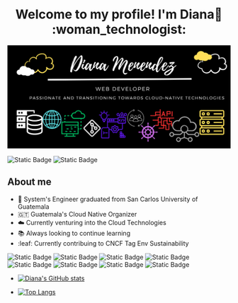 <div align="center">
    <h1 align="center">Welcome to my profile! I'm Diana👋 :woman_technologist:</h1>
</div>

<img src="banner.png" alt="Banner" width="100%" height="75%"/>

![Static Badge](https://img.shields.io/badge/Twitter-black?logo=x&logoColor=lightblue&color=black&link=https%3A%2F%2Ftwitter.com%2FDianmz__)
![Static Badge](https://img.shields.io/badge/Linkedin-blue?logo=linkedin&logoColor=lightblue&link=www.linkedin.com%2Fin%2Fdcmc2297)


## About me
- :memo: System's Engineer graduated from San Carlos University of Guatemala 
- :guatemala: Guatemala's Cloud Native Organizer 
- :cloud: Currently venturing into the Cloud Technologies
- :books: Always looking to continue learning
- :leaf: Currently contribuing to CNCF Tag Env Sustainability

![Static Badge](https://img.shields.io/badge/Github-black?logo=github)
![Static Badge](https://img.shields.io/badge/Gitlab-black?logo=gitlab)
![Static Badge](https://img.shields.io/badge/Kubernetes-black?logo=kubernetes)
![Static Badge](https://img.shields.io/badge/JavaScript-black?logo=javascript)
![Static Badge](https://img.shields.io/badge/.NET-black?logo=dotnet)
![Static Badge](https://img.shields.io/badge/ArgoCD-black?logo=argo)
![Static Badge](https://img.shields.io/badge/RabbitMQ-black?logo=rabbitmq)
![Static Badge](https://img.shields.io/badge/Terraform-black?logo=terraform)

<!--*Analytics*-->
- [![Diana's GitHub stats](https://github-readme-stats.vercel.app/api?username=Dianmz&count_private=true&show_icons=true&theme=radical)](https://github.com/Dianmz/github-readme-stats)

- [![Top Langs](https://github-readme-stats.vercel.app/api/top-langs/?username=Dianmz&langs_count=10)](https://github.com/Dianmz/github-readme-stats)

<!--
**Dianmz/Dianmz** is a ✨ _special_ ✨ repository because its `README.md` (this file) appears on your GitHub profile. Github Analytics

Here are some ideas to get you started:

- 🔭 I’m currently working on ...
- 🌱 I’m currently learning ...
- 👯 I’m looking to collaborate on ...
- 🤔 I’m looking for help with ...
- 💬 Ask me about ...
- 📫 How to reach me: ...
- 😄 Pronouns: ...
- ⚡ Fun fact: ...
-->
